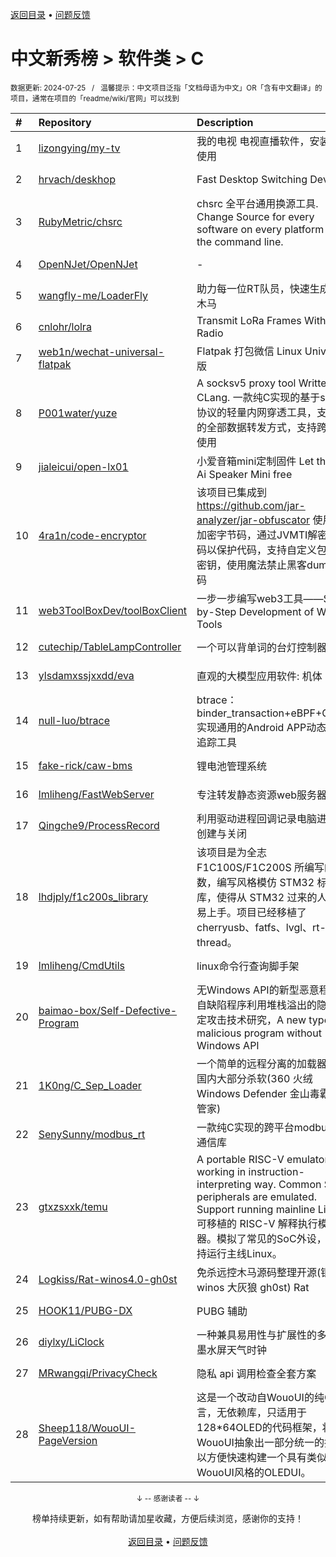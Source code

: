 <a href="https://gitee.com/GrowingGit/GitHub-Chinese-Top-Charts#github中文排行榜">返回目录</a> • <a href="/content/docs/feedback.md">问题反馈</a>

# 中文新秀榜 > 软件类 > C
<sub>数据更新: 2024-07-25&nbsp;&nbsp;&nbsp;/&nbsp;&nbsp;&nbsp;温馨提示：中文项目泛指「文档母语为中文」OR「含有中文翻译」的项目，通常在项目的「readme/wiki/官网」可以找到</sub>

|#|Repository|Description|Stars|Updated|Created|
|:-|:-|:-|:-|:-|:-|
|1|[lizongying/my-tv](https://github.com/lizongying/my-tv)|我的电视 电视直播软件，安装即可使用|28782|2024-06-20|2023-12-04|
|2|[hrvach/deskhop](https://github.com/hrvach/deskhop)|Fast Desktop Switching Device|5999|2024-07-15|2023-12-24|
|3|[RubyMetric/chsrc](https://github.com/RubyMetric/chsrc)|chsrc  全平台通用换源工具. Change Source for every software on every platform from the command line.|1402|2024-07-24|2023-09-03|
|4|[OpenNJet/OpenNJet](https://github.com/OpenNJet/OpenNJet)|-|1155|2024-07-10|2024-04-02|
|5|[wangfly-me/LoaderFly](https://github.com/wangfly-me/LoaderFly)|助力每一位RT队员，快速生成免杀木马|675|2024-04-17|2023-08-22|
|6|[cnlohr/lolra](https://github.com/cnlohr/lolra)|Transmit LoRa Frames Without a Radio|630|2024-07-13|2024-03-25|
|7|[web1n/wechat-universal-flatpak](https://github.com/web1n/wechat-universal-flatpak)|Flatpak 打包微信 Linux Universal 版|597|2024-07-10|2024-03-08|
|8|[P001water/yuze](https://github.com/P001water/yuze)|A socksv5 proxy tool Written by CLang. 一款纯C实现的基于socks5协议的轻量内网穿透工具，支持ew的全部数据转发方式，支持跨平台使用|332|2024-06-27|2024-01-13|
|9|[jialeicui/open-lx01](https://github.com/jialeicui/open-lx01)|小爱音箱mini定制固件   Let the Xiao Ai Speaker Mini free|178|2024-05-12|2024-01-23|
|10|[4ra1n/code-encryptor](https://github.com/4ra1n/code-encryptor)|该项目已集成到 https://github.com/jar-analyzer/jar-obfuscator 使用JNI加密字节码，通过JVMTI解密字节码以保护代码，支持自定义包名和密钥，使用魔法禁止黑客dump字节码|158|2024-05-14|2023-09-06|
|11|[web3ToolBoxDev/toolBoxClient](https://github.com/web3ToolBoxDev/toolBoxClient)|一步一步编写web3工具——Step-by-Step Development of Web3 Tools|145|2024-04-25|2024-02-27|
|12|[cutechip/TableLampController](https://github.com/cutechip/TableLampController)|一个可以背单词的台灯控制器|141|2024-04-15|2023-11-12|
|13|[ylsdamxssjxxdd/eva](https://github.com/ylsdamxssjxxdd/eva)|直观的大模型应用软件: 机体|130|2024-07-24|2024-02-25|
|14|[null-luo/btrace](https://github.com/null-luo/btrace)|btrace：binder_transaction+eBPF+Golang实现通用的Android APP动态行为追踪工具|117|2024-06-15|2024-05-26|
|15|[fake-rick/caw-bms](https://github.com/fake-rick/caw-bms)|锂电池管理系统|95|2024-07-11|2023-12-23|
|16|[lmliheng/FastWebServer](https://github.com/lmliheng/FastWebServer)|专注转发静态资源web服务器|86|2024-05-28|2024-05-20|
|17|[Qingche9/ProcessRecord](https://github.com/Qingche9/ProcessRecord)|利用驱动进程回调记录电脑进程的创建与关闭|83|2024-04-12|2024-04-11|
|18|[lhdjply/f1c200s_library](https://github.com/lhdjply/f1c200s_library)|该项目是为全志 F1C100S/F1C200S 所编写的库函数，编写风格模仿 STM32 标准库，使得从 STM32 过来的人更容易上手。项目已经移植了 cherryusb、fatfs、lvgl、rt-thread。|82|2024-05-20|2023-12-04|
|19|[lmliheng/CmdUtils](https://github.com/lmliheng/CmdUtils)|linux命令行查询脚手架|81|2024-07-22|2024-05-27|
|20|[baimao-box/Self-Defective-Program](https://github.com/baimao-box/Self-Defective-Program)|无Windows API的新型恶意程序：自缺陷程序利用堆栈溢出的隐匿稳定攻击技术研究，A new type of malicious program without Windows API|77|2024-05-10|2024-05-01|
|21|[1K0ng/C_Sep_Loader](https://github.com/1K0ng/C_Sep_Loader)|一个简单的远程分离的加载器,免杀国内大部分杀软(360 火绒 Windows Defender 金山毒霸 电脑管家)|76|2024-06-29|2024-06-11|
|22|[SenySunny/modbus_rt](https://github.com/SenySunny/modbus_rt)|一款纯C实现的跨平台modbus协议通信库|74|2024-05-08|2023-09-20|
|23|[gtxzsxxk/temu](https://github.com/gtxzsxxk/temu)|A portable RISC-V emulator working in instruction-interpreting way. Common SoC peripherals are emulated. Support running mainline Linux.   可移植的 RISC-V 解释执行模拟器。模拟了常见的SoC外设，并支持运行主线Linux。|67|2024-05-27|2023-10-24|
|24|[Logkiss/Rat-winos4.0-gh0st](https://github.com/Logkiss/Rat-winos4.0-gh0st)|免杀远控木马源码整理开源(银狐 winos 大灰狼  gh0st)  Rat |63|2024-07-15|2024-06-21|
|25|[HOOK11/PUBG-DX](https://github.com/HOOK11/PUBG-DX)|PUBG 辅助|63|2024-02-26|2023-10-04|
|26|[diylxy/LiClock](https://github.com/diylxy/LiClock)|一种兼具易用性与扩展性的多功能墨水屏天气时钟|60|2024-05-31|2023-10-02|
|27|[MRwangqi/PrivacyCheck](https://github.com/MRwangqi/PrivacyCheck)|隐私 api 调用检查全套方案|44|2024-02-19|2024-01-03|
|28|[Sheep118/WouoUI-PageVersion](https://github.com/Sheep118/WouoUI-PageVersion)|这是一个改动自WouoUI的纯C语言，无依赖库，只适用于128*64OLED的代码框架，将WouoUI抽象出一部分统一的接口，以方便快速构建一个具有类似WouoUI风格的OLEDUI。|39|2024-03-06|2024-02-10|

<div align="center">
    <p><sub>↓ -- 感谢读者 -- ↓</sub></p>
    榜单持续更新，如有帮助请加星收藏，方便后续浏览，感谢你的支持！
</div>

<br/>

<div align="center"><a href="https://gitee.com/GrowingGit/GitHub-Chinese-Top-Charts#github中文排行榜">返回目录</a> • <a href="/content/docs/feedback.md">问题反馈</a></div>
